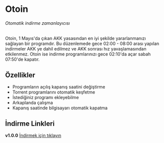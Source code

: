 # Otoin
###### Otomatik indirme zamanlayıcısı

Otoin, 1 Mayıs'da çıkan AKK yasasından en iyi şekilde yararlanmanızı sağlayan bir programdır.
Bu düzenlemede gece 02:00 - 08:00 arası yapılan indirmeler AKK ye dahil edilmez ve AKK sonrası hız yavaşlamasından etkilenmez.
Otoin ise indirme programlarınızı gece 02:10'da açar sabah 07:50'de kapatır.

## Özellikler
- Programların açılış kapanış saatini değiştirme
- Torrent programlarını otomatik keşfetme
- İstediğiniz programı ekleyebilme
- Arkaplanda çalışma
- Kapanış saatinde bilgisayarı otomatik kapatma

## İndirme Linkleri
**v1.0.0** [İndirmek için tıklayın](https://github.com/BekirUzun/Otoin/releases/download/v1.0.0/Otoin-v1.0.0.zip "Otoin-v1.0.0")
